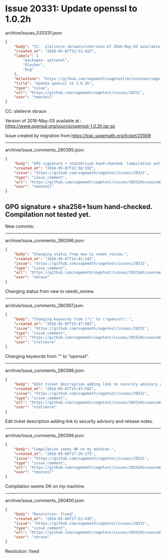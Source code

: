 # Issue 20331: Update openssl to 1.0.2h

archive/issues_020331.json:
```json
{
    "body": "CC:  slelievre vbraun\n\nVersion of 2016-May-03 available at : https://www.openssl.org/source/openssl-1.0.2h.tar.gz\n\nIssue created by migration from https://trac.sagemath.org/ticket/20568\n\n",
    "created_at": "2016-05-07T12:51:42Z",
    "labels": [
        "packages: optional",
        "blocker",
        "bug"
    ],
    "milestone": "https://github.com/sagemath/sagetest/milestones/sage-7.2",
    "title": "Update openssl to 1.0.2h",
    "type": "issue",
    "url": "https://github.com/sagemath/sagetest/issues/20331",
    "user": "tmonteil"
}
```
CC:  slelievre vbraun

Version of 2016-May-03 available at : https://www.openssl.org/source/openssl-1.0.2h.tar.gz

Issue created by migration from https://trac.sagemath.org/ticket/20568





---

archive/issue_comments_280395.json:
```json
{
    "body": "GPG signature + sha256+1sum hand-checked. Compilation not tested yet.\n----\nNew commits:",
    "created_at": "2016-05-07T12:58:19Z",
    "issue": "https://github.com/sagemath/sagetest/issues/20331",
    "type": "issue_comment",
    "url": "https://github.com/sagemath/sagetest/issues/20331#issuecomment-280395",
    "user": "tmonteil"
}
```

GPG signature + sha256+1sum hand-checked. Compilation not tested yet.
----
New commits:



---

archive/issue_comments_280396.json:
```json
{
    "body": "Changing status from new to needs_review.",
    "created_at": "2016-05-07T14:41:14Z",
    "issue": "https://github.com/sagemath/sagetest/issues/20331",
    "type": "issue_comment",
    "url": "https://github.com/sagemath/sagetest/issues/20331#issuecomment-280396",
    "user": "vbraun"
}
```

Changing status from new to needs_review.



---

archive/issue_comments_280397.json:
```json
{
    "body": "Changing keywords from \"\" to \"openssl\".",
    "created_at": "2016-05-07T15:47:58Z",
    "issue": "https://github.com/sagemath/sagetest/issues/20331",
    "type": "issue_comment",
    "url": "https://github.com/sagemath/sagetest/issues/20331#issuecomment-280397",
    "user": "slelievre"
}
```

Changing keywords from "" to "openssl".



---

archive/issue_comments_280398.json:
```json
{
    "body": "Edit ticket description adding link to security advisory and release notes.",
    "created_at": "2016-05-07T15:47:58Z",
    "issue": "https://github.com/sagemath/sagetest/issues/20331",
    "type": "issue_comment",
    "url": "https://github.com/sagemath/sagetest/issues/20331#issuecomment-280398",
    "user": "slelievre"
}
```

Edit ticket description adding link to security advisory and release notes.



---

archive/issue_comments_280399.json:
```json
{
    "body": "Compilation seems OK on my machine.",
    "created_at": "2016-05-08T17:26:17Z",
    "issue": "https://github.com/sagemath/sagetest/issues/20331",
    "type": "issue_comment",
    "url": "https://github.com/sagemath/sagetest/issues/20331#issuecomment-280399",
    "user": "tmonteil"
}
```

Compilation seems OK on my machine.



---

archive/issue_comments_280400.json:
```json
{
    "body": "Resolution: fixed",
    "created_at": "2016-05-08T17:51:43Z",
    "issue": "https://github.com/sagemath/sagetest/issues/20331",
    "type": "issue_comment",
    "url": "https://github.com/sagemath/sagetest/issues/20331#issuecomment-280400",
    "user": "vbraun"
}
```

Resolution: fixed
